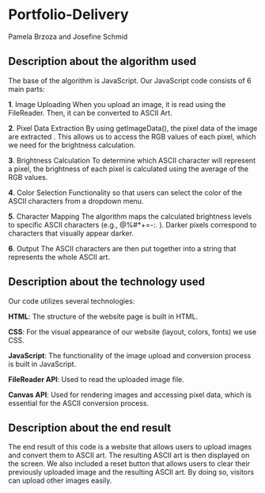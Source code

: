 # Portfolio-Delivery
Pamela Brzoza and Josefine Schmid

## Description about the algorithm used

The base of the algorithm is JavaScript. Our JavaScript code consists of 6 main parts:

**1**. Image Uploading
   When you upload an image, it is read using the FileReader. Then, it can be converted to ASCII Art.

**2**. Pixel Data Extraction
   By using getImageData(), the pixel data of the image are extracted . This allows us to access the RGB values of each pixel, which we need for the brightness calculation.

**3**. Brightness Calculation
   To determine which ASCII character will represent a pixel, the brightness of each pixel is calculated using the average of the RGB values.

**4**. Color Selection
      Functionality so that users can select the color of the ASCII characters from a dropdown menu.


**5**. Character Mapping
   The algorithm maps the calculated brightness levels to specific ASCII characters (e.g., @%#*+=-:. ). Darker pixels correspond to characters that visually appear darker.

**6**. Output
   The ASCII characters are then put together into a string that represents the whole ASCII art.

## Description about the technology used

Our code utilizes several technologies:

**HTML**: The structure of the website page is built in HTML.

**CSS**: For the visual appearance of our website (layout, colors, fonts) we use CSS.

**JavaScript**: The functionality of the image upload and conversion process is built in JavaScript. 

**FileReader API**: Used to read the uploaded image file.

**Canvas API**: Used for rendering images and accessing pixel data, which is essential for the ASCII conversion process.

## Description about the end result

The end result of this code is a website that allows users to upload images and convert them to ASCII art. The resulting ASCII art is then displayed on the screen. We also included a reset button that allows users to clear their previously uploaded image and the resulting ASCII art. By doing so, visitors can upload other images easily.


